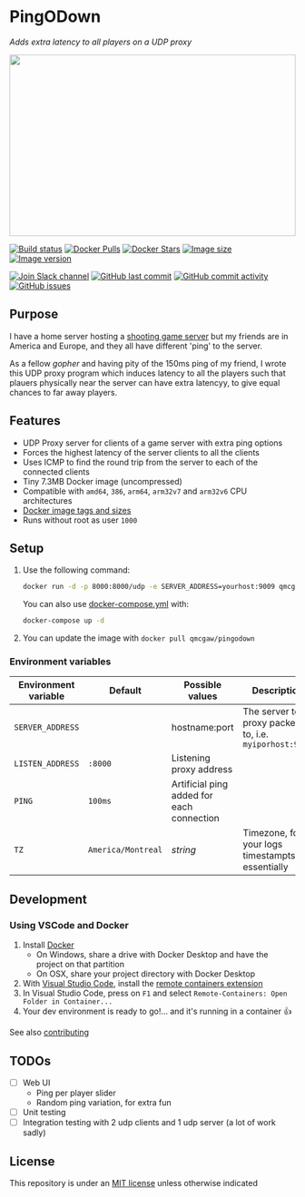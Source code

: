 # PingODown

*Adds extra latency to all players on a UDP proxy*

<a href="https://hub.docker.com/r/qmcgaw/pingodown">
    <img width="100%" height="320" src="https://raw.githubusercontent.com/qdm12/pingodown/master/title.svg?sanitize=true">
</a>

[![Build status](https://github.com/qdm12/pingodown/workflows/Buildx%20latest/badge.svg)](https://github.com/qdm12/pingodown/actions?query=workflow%3A%22Buildx+latest%22)
[![Docker Pulls](https://img.shields.io/docker/pulls/qmcgaw/pingodown.svg)](https://hub.docker.com/r/qmcgaw/pingodown)
[![Docker Stars](https://img.shields.io/docker/stars/qmcgaw/pingodown.svg)](https://hub.docker.com/r/qmcgaw/pingodown)
[![Image size](https://images.microbadger.com/badges/image/qmcgaw/pingodown.svg)](https://microbadger.com/images/qmcgaw/pingodown)
[![Image version](https://images.microbadger.com/badges/version/qmcgaw/pingodown.svg)](https://microbadger.com/images/qmcgaw/pingodown)

[![Join Slack channel](https://img.shields.io/badge/slack-@qdm12-yellow.svg?logo=slack)](https://join.slack.com/t/qdm12/shared_invite/enQtOTE0NjcxNTM1ODc5LTYyZmVlOTM3MGI4ZWU0YmJkMjUxNmQ4ODQ2OTAwYzMxMTlhY2Q1MWQyOWUyNjc2ODliNjFjMDUxNWNmNzk5MDk)
[![GitHub last commit](https://img.shields.io/github/last-commit/qdm12/pingodown.svg)](https://github.com/qdm12/pingodown/issues)
[![GitHub commit activity](https://img.shields.io/github/commit-activity/y/qdm12/pingodown.svg)](https://github.com/qdm12/pingodown/issues)
[![GitHub issues](https://img.shields.io/github/issues/qdm12/pingodown.svg)](https://github.com/qdm12/pingodown/issues)

## Purpose

I have a home server hosting a [shooting game server](https://github.com/qdm12/cod4-docker) but my friends are in America and Europe, and they all have different 'ping' to the server.

As a fellow *gopher* and having pity of the 150ms ping of my friend, I wrote this UDP proxy program which induces latency
to all the players such that plauers physically near the server can have extra latencyy, to give equal chances
to far away players.

## Features

- UDP Proxy server for clients of a game server with extra ping options
- Forces the highest latency of the server clients to all the clients
- Uses ICMP to find the round trip from the server to each of the connected clients
- Tiny 7.3MB Docker image (uncompressed)
- Compatible with `amd64`, `386`, `arm64`, `arm32v7` and `arm32v6` CPU architectures
- [Docker image tags and sizes](https://hub.docker.com/r/docker/qmcgaw/pingodown/tags)
- Runs without root as user `1000`

## Setup

1. Use the following command:

    ```sh
    docker run -d -p 8000:8000/udp -e SERVER_ADDRESS=yourhost:9009 qmcgaw/pingodown
    ```

    You can also use [docker-compose.yml](https://github.com/qdm12/pingodown/blob/master/docker-compose.yml) with:

    ```sh
    docker-compose up -d
    ```

1. You can update the image with `docker pull qmcgaw/pingodown`

### Environment variables

| Environment variable | Default | Possible values | Description |
| --- | --- | --- | --- |
| `SERVER_ADDRESS` |  | hostname:port | The server to proxy packets to, i.e. `myiporhost:9009` |
| `LISTEN_ADDRESS` | `:8000` | Listening proxy address |
| `PING` | `100ms` | Artificial ping added for each connection |
| `TZ` | `America/Montreal` | *string* | Timezone, for your logs timestampts essentially |

## Development

### Using VSCode and Docker

1. Install [Docker](https://docs.docker.com/install/)
    - On Windows, share a drive with Docker Desktop and have the project on that partition
    - On OSX, share your project directory with Docker Desktop
1. With [Visual Studio Code](https://code.visualstudio.com/download), install the [remote containers extension](https://marketplace.visualstudio.com/items?itemName=ms-vscode-remote.remote-containers)
1. In Visual Studio Code, press on `F1` and select `Remote-Containers: Open Folder in Container...`
1. Your dev environment is ready to go!... and it's running in a container :+1:

See also [contributing](.github/CONTRIBUTING.md)

## TODOs

- [ ] Web UI
    - Ping per player slider
    - Random ping variation, for extra fun
- [ ] Unit testing
- [ ] Integration testing with 2 udp clients and 1 udp server (a lot of work sadly)

## License

This repository is under an [MIT license](https://github.com/qdm12/pingodown/master/license) unless otherwise indicated
